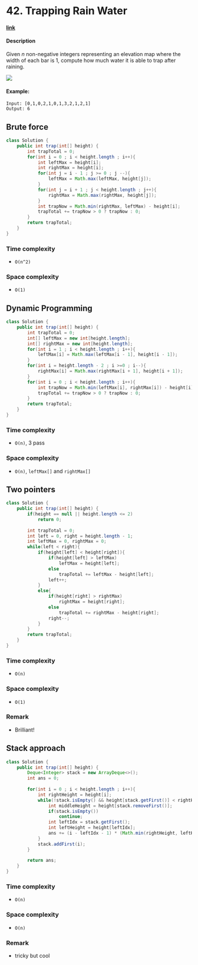 # 42. Trapping Rain Water

#### [link](https://leetcode.com/problems/trapping-rain-water/)

#### Description
Given *n* non-negative integers representing an elevation map where the width of each bar is 1, compute how much water it is able to trap after raining.

![](https://assets.leetcode.com/uploads/2018/10/22/rainwatertrap.png)

#### Example:
```
Input: [0,1,0,2,1,0,1,3,2,1,2,1]
Output: 6
```

## Brute force
```java
class Solution {
    public int trap(int[] height) {
        int trapTotal = 0;
        for(int i = 0 ; i < height.length ; i++){
            int leftMax = height[i];
            int rightMax = height[i];
            for(int j = i - 1 ; j >= 0 ; j --){
                leftMax = Math.max(leftMax, height[j]);
            }
            for(int j = i + 1 ; j < height.length ; j++){
                rightMax = Math.max(rightMax, height[j]);
            }
            int trapNow = Math.min(rightMax, leftMax) - height[i];
            trapTotal += trapNow > 0 ? trapNow : 0;
        }
        return trapTotal;
    }
}
```
### Time complexity
* `O(n^2)`
### Space complexity
* `O(1)`

## Dynamic Programming
```java
class Solution {
    public int trap(int[] height) {
        int trapTotal = 0;
        int[] leftMax = new int[height.length];
        int[] rightMax = new int[height.length];
        for(int i = 1 ; i < height.length ; i++){
            leftMax[i] = Math.max(leftMax[i - 1], height[i - 1]);
        }
        for(int i = height.length - 2 ; i >=0 ; i--){
            rightMax[i] = Math.max(rightMax[i + 1], height[i + 1]);
        }
        for(int i = 0 ; i < height.length ; i++){
            int trapNow = Math.min(leftMax[i], rightMax[i]) - height[i];
            trapTotal += trapNow > 0 ? trapNow : 0;
        }
        return trapTotal;
    }
}
```
### Time complexity
* `O(n)`, 3 pass
### Space complexity
* `O(n)`, `leftMax[]` and `rightMax[]`

## Two pointers
```java
class Solution {
    public int trap(int[] height) {
        if(height == null || height.length <= 2) 
            return 0;
        
        int trapTotal = 0;
        int left = 0, right = height.length - 1;
        int leftMax = 0, rightMax = 0;
        while(left < right){
            if(height[left] < height[right]){
                if(height[left] > leftMax)
                    leftMax = height[left];
                else
                    trapTotal += leftMax - height[left];
                left++;
            }
            else{
                if(height[right] > rightMax)
                    rightMax = height[right];
                else
                    trapTotal += rightMax - height[right];
                right--;
            }
        }
        return trapTotal;
    }
}
```
### Time complexity
* `O(n)`
### Space complexity 
* `O(1)`
### Remark
* Brilliant!

## Stack approach
```java
class Solution {
    public int trap(int[] height) {
        Deque<Integer> stack = new ArrayDeque<>();
        int ans = 0;
        
        for(int i = 0 ; i < height.length ; i++){
            int rightHeight = height[i];
            while(!stack.isEmpty() && height[stack.getFirst()] < rightHeight){
                int middleHeight = height[stack.removeFirst()];
                if(stack.isEmpty())
                    continue;
                int leftIdx = stack.getFirst();
                int leftHeight = height[leftIdx];
                ans += (i - leftIdx - 1) * (Math.min(rightHeight, leftHeight) - middleHeight);
            }
            stack.addFirst(i);
        }
        
        return ans;
    }
}
```
### Time complexity
* `O(n)`
### Space complexity
* `O(n)`
### Remark
* tricky but cool